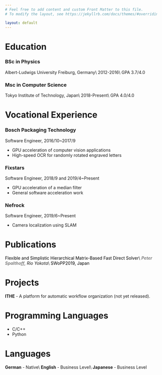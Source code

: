 ```yaml
---
# Feel free to add content and custom Front Matter to this file.
# To modify the layout, see https://jekyllrb.com/docs/themes/#overriding-theme-defaults

layout: default
---
```

# Education
### BSc in Physics
Albert-Ludwigs University Freiburg, Germany\\
2012-2016\\
GPA 3.7/4.0

### Msc in Computer Science
Tokyo Institute of Technology, Japan\\
2018-Present\\
GPA 4.0/4.0

# Vocational Experience
### Bosch Packaging Technology
Software Engineer, 2016/10~2017/9
 - GPU acceleration of computer vision applications
 - High-speed OCR for randomly rotated engraved letters

### Fixstars
Software Engineer, 2018/9 and 2019/4~Present
 - GPU acceleration of a median filter
 - General software acceleration work

### Nefrock
Software Engineer, 2019/6~Present
 - Camera localization using SLAM

# Publications
<span style="color:black">Flexible and Simplistic Hierarchical Matrix-Based Fast Direct Solver</span>\\
_**<span style="color:grey">Peter Spalthoff</span>**, Rio Yokota_\\
<span style="color:black">SWoPP2019, Japan</span>

# Projects
**ITHE** - A platform for automatic workflow organization (not yet released).

# Programming Languages
 - C/C++
 - Python

# Languages
**German** - Native\\
**English** - Business Level\\
**Japanese** - Business Level